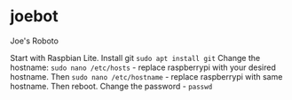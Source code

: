 # joebot
Joe's Roboto

Start with Raspbian Lite.
Install git `sudo apt install git`
Change the hostname:
`sudo nano /etc/hosts` - replace raspberrypi with your desired hostname.
Then `sudo nano /etc/hostname` - replace raspberrypi with same hostname. Then reboot.
Change the password - `passwd`
